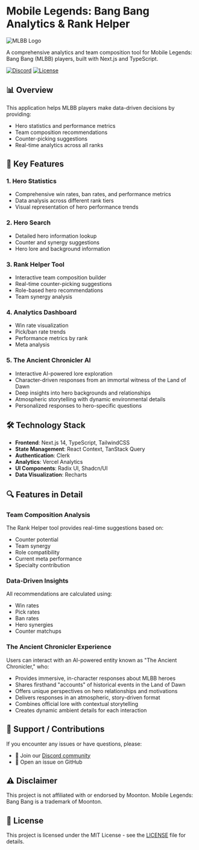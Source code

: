 # Mobile Legends: Bang Bang Analytics & Rank Helper

![MLBB Logo](https://github.com/user-attachments/assets/b9c60e6e-f6c8-4a2b-8ce3-55b61010a22d)


A comprehensive analytics and team composition tool for Mobile Legends: Bang Bang (MLBB) players, built with Next.js and TypeScript.

[![Discord](https://img.shields.io/discord/1305282572397449236?style=for-the-badge&logo=discord&logoColor=white)](https://discord.gg/xDcdyPdGEw)
[![License](https://img.shields.io/badge/license-MIT-blue.svg?style=for-the-badge)](LICENSE)

## 📊 Overview

This application helps MLBB players make data-driven decisions by providing:

- Hero statistics and performance metrics
- Team composition recommendations
- Counter-picking suggestions
- Real-time analytics across all ranks

## 🌟 Key Features

### 1. Hero Statistics
- Comprehensive win rates, ban rates, and performance metrics
- Data analysis across different rank tiers
- Visual representation of hero performance trends

### 2. Hero Search
- Detailed hero information lookup
- Counter and synergy suggestions
- Hero lore and background information

### 3. Rank Helper Tool
- Interactive team composition builder
- Real-time counter-picking suggestions
- Role-based hero recommendations
- Team synergy analysis

### 4. Analytics Dashboard
- Win rate visualization
- Pick/ban rate trends
- Performance metrics by rank
- Meta analysis

### 5. The Ancient Chronicler AI
- Interactive AI-powered lore exploration
- Character-driven responses from an immortal witness of the Land of Dawn
- Deep insights into hero backgrounds and relationships
- Atmospheric storytelling with dynamic environmental details
- Personalized responses to hero-specific questions


## 🛠️ Technology Stack

- **Frontend**: Next.js 14, TypeScript, TailwindCSS
- **State Management**: React Context, TanStack Query
- **Authentication**: Clerk
- **Analytics**: Vercel Analytics
- **UI Components**: Radix UI, Shadcn/UI
- **Data Visualization**: Recharts

## 🔍 Features in Detail

### Team Composition Analysis
The Rank Helper tool provides real-time suggestions based on:
- Counter potential
- Team synergy
- Role compatibility
- Current meta performance
- Specialty contribution

### Data-Driven Insights
All recommendations are calculated using:
- Win rates
- Pick rates
- Ban rates
- Hero synergies
- Counter matchups

### The Ancient Chronicler Experience
Users can interact with an AI-powered entity known as "The Ancient Chronicler," who:
- Provides immersive, in-character responses about MLBB heroes
- Shares firsthand "accounts" of historical events in the Land of Dawn
- Offers unique perspectives on hero relationships and motivations
- Delivers responses in an atmospheric, story-driven format
- Combines official lore with contextual storytelling
- Creates dynamic ambient details for each interaction


## 🤝 Support / Contributions

If you encounter any issues or have questions, please:
- 💬 Join our [Discord community](https://discord.gg/xDcdyPdGEw)
- 🐛 Open an issue on GitHub

## ⚠️ Disclaimer

This project is not affiliated with or endorsed by Moonton. Mobile Legends: Bang Bang is a trademark of Moonton.

## 📄 License

This project is licensed under the MIT License - see the [LICENSE](LICENSE) file for details.

